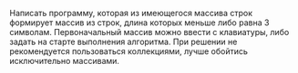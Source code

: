 Написать программу, которая из имеющегося массива строк формирует массив из строк, длина которых
меньше либо равна 3 символам. Первоначальный массив можно ввести с клавиатуры, либо задать на старте выполнения
алгоритма. При решении не рекомендуется пользоваться коллекциями, лучше обойтись исключительно массивами.